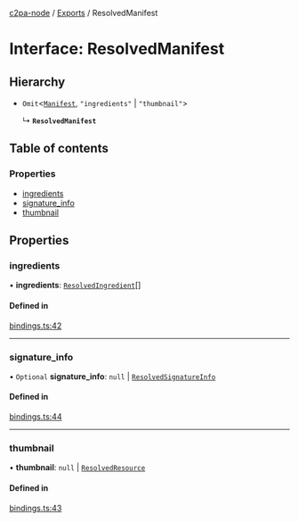 [c2pa-node](../README.md) / [Exports](../modules.md) / ResolvedManifest

# Interface: ResolvedManifest

## Hierarchy

- `Omit`<[`Manifest`](Manifest.md), ``"ingredients"`` \| ``"thumbnail"``\>

  ↳ **`ResolvedManifest`**

## Table of contents

### Properties

- [ingredients](ResolvedManifest.md#ingredients)
- [signature\_info](ResolvedManifest.md#signature_info)
- [thumbnail](ResolvedManifest.md#thumbnail)

## Properties

### ingredients

• **ingredients**: [`ResolvedIngredient`](ResolvedIngredient.md)[]

#### Defined in

[bindings.ts:42](https://github.com/contentauth/c2pa-node/blob/7225e97/js-src/bindings.ts#L42)

___

### signature\_info

• `Optional` **signature\_info**: ``null`` \| [`ResolvedSignatureInfo`](ResolvedSignatureInfo.md)

#### Defined in

[bindings.ts:44](https://github.com/contentauth/c2pa-node/blob/7225e97/js-src/bindings.ts#L44)

___

### thumbnail

• **thumbnail**: ``null`` \| [`ResolvedResource`](ResolvedResource.md)

#### Defined in

[bindings.ts:43](https://github.com/contentauth/c2pa-node/blob/7225e97/js-src/bindings.ts#L43)
